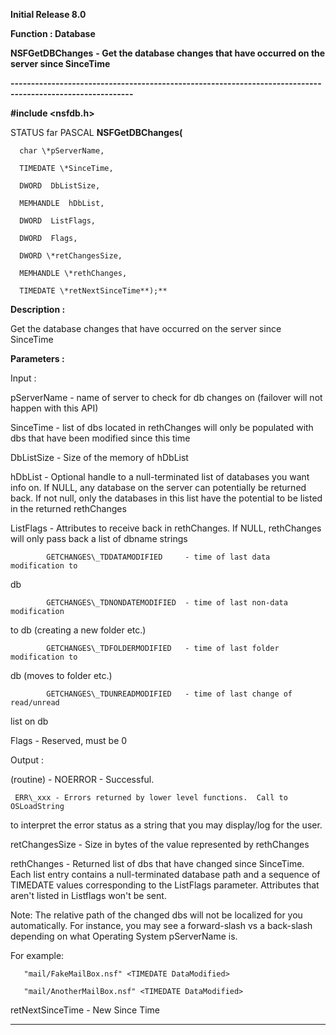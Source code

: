 




<!--
 /\* Font Definitions \*/
 @font-face
 {font-family:"Tms Rmn";
 panose-1:2 2 6 3 4 5 5 2 3 4;}
@font-face
 {font-family:Helv;
 panose-1:2 11 6 4 2 2 2 3 2 4;}
@font-face
 {font-family:"Cambria Math";
 panose-1:2 4 5 3 5 4 6 3 2 4;}
 /\* Style Definitions \*/
 p.MsoNormal, li.MsoNormal, div.MsoNormal
 {margin-top:0cm;
 margin-right:0cm;
 margin-bottom:8.0pt;
 margin-left:0cm;
 line-height:107%;
 font-size:11.0pt;
 font-family:"Calibri",sans-serif;}
.MsoChpDefault
 {font-size:11.0pt;}
.MsoPapDefault
 {margin-bottom:8.0pt;
 line-height:107%;}
 /\* Page Definitions \*/
 @page WordSection1
 {size:612.0pt 792.0pt;
 margin:72.0pt 72.0pt 72.0pt 72.0pt;}
div.WordSection1
 {page:WordSection1;}
-->




**Initial Release 8.0**



**Function : Database**



**NSFGetDBChanges** **- Get the
database changes that have occurred on the server since SinceTime**


**----------------------------------------------------------------------------------------------------------**



**#include <nsfdb.h>**



STATUS
far PASCAL **NSFGetDBChanges(**  

      char \*pServerName,  

      TIMEDATE \*SinceTime,  

      DWORD  DbListSize,  

      MEMHANDLE  hDbList,  

      DWORD  ListFlags,  

      DWORD  Flags,  

      DWORD \*retChangesSize,  

      MEMHANDLE \*rethChanges,  

      TIMEDATE \*retNextSinceTime**);**



**Description :**



Get the
database changes that have occurred on the server since SinceTime


 


**Parameters :**



Input :  

pServerName  -  name of server to check for db changes on (failover will not
happen with this API)  

  

SinceTime  -  list of dbs located in rethChanges will only be populated with
dbs that have been modified since this time   

  

DbListSize  -  Size of the memory of hDbList   

  

hDbList  -  Optional handle to a null-terminated list of databases you want
info on. If NULL, any database on the server can potentially be returned back. 
If not null, only the databases in this list have the potential to be listed in
the returned rethChanges  

  

ListFlags  -  Attributes to receive back in rethChanges.  If NULL, rethChanges
will only pass back a list of dbname strings  

            GETCHANGES\_TDDATAMODIFIED     - time of last data modification to
db  

            GETCHANGES\_TDNONDATEMODIFIED  - time of last non-data modification
to db (creating a new folder etc.)  

            GETCHANGES\_TDFOLDERMODIFIED   - time of last folder modification to
db (moves to folder etc.)  

            GETCHANGES\_TDUNREADMODIFIED   - time of last change of read/unread
list on db  

  

Flags  -  Reserved, must be 0  

  




Output :  

(routine)  -  NOERROR - Successful.  

     ERR\_xxx - Errors returned by lower level functions.  Call to OSLoadString
to interpret the error status as a string that you may display/log for the
user.  

  

  

retChangesSize  -  Size in bytes of the value represented by rethChanges  

  

rethChanges  -  Returned list of dbs that have changed since SinceTime. Each
list entry contains a null-terminated database path and a sequence of TIMEDATE
values corresponding to the ListFlags parameter.  Attributes that aren't listed
in Listflags won't be sent.   

Note: The relative path of the changed dbs will not be localized for you
automatically.  For instance, you may see a forward-slash vs a back-slash
depending on what Operating System pServerName is.  

For example:  

       "mail/FakeMailBox.nsf" <TIMEDATE DataModified>
<TIMEDATE NonDataModified> <TIMEDATE FolderModified> <TIMEDATE
UnreadModified>  

       "mail/AnotherMailBox.nsf" <TIMEDATE DataModified>
<TIMEDATE NonDataModified> <TIMEDATE FolderModified> <TIMEDATE
UnreadModified>   

  

  

retNextSinceTime  -  New Since Time  

  




 




----------------------------------------------------------------------------------------------------------


 





